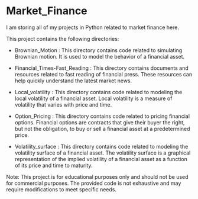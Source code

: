 # Market_Finance
I am storing all of my projects in Python related to market finance here. 

This project contains the following directories:

- Brownian_Motion : 
This directory contains code related to simulating Brownian motion. It is used to model the behavior of a financial asset.

- Financial_Times-Fast_Reading : 
This directory contains documents and resources related to fast reading of financial press. These resources can help quickly understand the latest market news.

- Local_volatility : 
This directory contains code related to modeling the local volatility of a financial asset. Local volatility is a measure of volatility that varies with price and time.

- Option_Pricing : 
This directory contains code related to pricing financial options. Financial options are contracts that give their buyer the right, but not the obligation, to buy or sell a financial asset at a predetermined price.

- Volatility_surface : 
This directory contains code related to modeling the volatility surface of a financial asset. The volatility surface is a graphical representation of the implied volatility of a financial asset as a function of its price and time to maturity.

Note: This project is for educational purposes only and should not be used for commercial purposes. The provided code is not exhaustive and may require modifications to meet specific needs.
